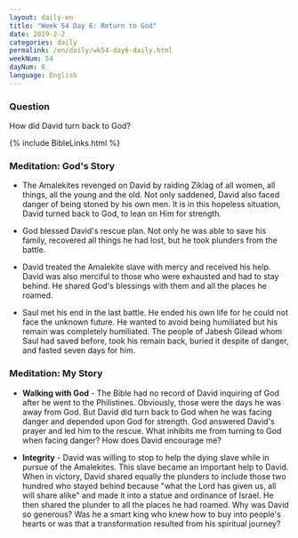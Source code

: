 ```yaml
---
layout: daily-en
title: "Week 54 Day 6: Return to God"
date: 2019-2-2 
categories: daily
permalink: /en/daily/wk54-day6-daily.html
weekNum: 54
dayNum: 6
language: English
---
```


### Question     
How did David turn back to God?

{% include BibleLinks.html %} 

### Meditation: God's Story   
+ The Amalekites revenged on David by raiding Ziklag of all women, all things, all the young and the old. Not only saddened, David also faced danger of being stoned by his own men. It is in this hopeless situation, David turned back to God, to lean on Him for strength. 

+ God blessed David's rescue plan. Not only he was able to save his family, recovered all things he had lost, but he took plunders from the battle. 

+ David treated the Amalekite slave with mercy and received his help. David was also merciful to those who were exhausted and had to stay behind. He shared God's blessings with them and all the places he roamed. 

+ Saul met his end in the last battle. He ended his own life for he could not face the unknown future. He wanted to avoid being humiliated but his remain was completely humiliated. The people of Jabesh Gilead whom Saul had saved before, took his remain back, buried it despite of danger, and fasted seven days for him. 

### Meditation: My Story   
+ **Walking with God** - The Bible had no record of David inquiring of God after he went to the Philistines. Obviously, those were the days he was away from God. But David did turn back to God when he was facing danger and depended upon God for strength. God answered David's prayer and led him to the rescue. What inhibits me from turning to God when facing danger? How does David encourage me? 

+ **Integrity** - David was willing to stop to help the dying slave while in pursue of the Amalekites. This slave became an important help to David. When in victory, David shared equally the plunders to include those two hundred who stayed behind because "what the Lord has given us, all will share alike" and made it into a statue and ordinance of Israel. He then shared the plunder to all the places he had roamed. Why was David so generous? Was he a smart king who knew how to buy into people's hearts or was that a transformation resulted from his spiritual journey? 
